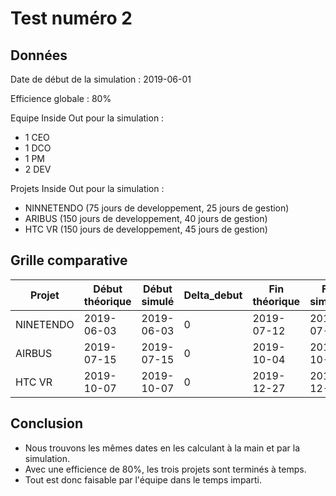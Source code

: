 # Test numéro 2

## Données

Date de début de la simulation : 2019-06-01

Efficience globale : 80%

Equipe Inside Out pour la simulation :
* 1 CEO
* 1 DCO
* 1 PM
* 2 DEV

Projets Inside Out pour la simulation :
* NINNETENDO (75 jours de developpement, 25 jours de gestion)
* ARIBUS (150 jours de developpement, 40 jours de gestion)
* HTC VR (150 jours de developpement, 45 jours de gestion)

## Grille comparative

| Projet | Début théorique | Début simulé | Delta_debut | Fin théorique | Fin simulée | Delta_fin | Delta |
|---|---|---|---|---|---|---|---|
| NINETENDO | 2019-06-03 | 2019-06-03 | 0 | 2019-07-12 | 2019-07-12 | 0 | 0 |
| AIRBUS    | 2019-07-15 | 2019-07-15 | 0 | 2019-10-04 | 2019-10-04 | 0 | 0 |
| HTC VR    | 2019-10-07 | 2019-10-07 | 0 | 2019-12-27 | 2019-12-27 | 0 | 0 |


## Conclusion
 
 * Nous trouvons les mêmes dates en les calculant à la main et par la simulation.
 * Avec une efficience de 80%, les trois projets sont terminés à temps.
 * Tout est donc faisable par l'équipe dans le temps imparti.
